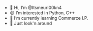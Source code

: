 - 👋 Hi, I’m @Itsmeurl00kn4
- 😊 I’m interested in Python, C++
- 🌱 I’m currently learning Commerce I.P.
- 👀 Just look'n around

<!---
Itsmeurl00kn4/Itsmeurl00kn4 is a ✨ special ✨ repository because its `README.md` (this file) appears on your GitHub profile.
You can click the Preview link to take a look at your changes.
--->
